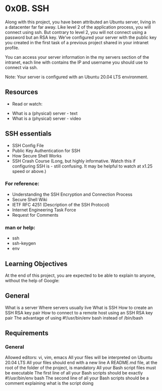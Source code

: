# 0x0B. SSH
Along with this project, you have been attributed an Ubuntu server, living in a datacenter far far away. Like level 2 of the application process, you will connect using ssh. But contrary to level 2, you will not connect using a password but an RSA key. We’ve configured your server with the public key you created in the first task of a previous project shared in your intranet profile.

You can access your server information in the my servers section of the intranet, each line with contains the IP and username you should use to connect via ssh.

Note: Your server is configured with an Ubuntu 20.04 LTS environment.

## Resources
* Read or watch:
- What is a (physical) server - text
- What is a (physical) server - video

## SSH essentials
- SSH Config File
- Public Key Authentication for SSH
- How Secure Shell Works
- SSH Crash Course (Long, but highly informative. Watch this if configuring SSH is - still confusing. It may be helpful to watch at x1.25 speed or above.)

### For reference:
* Understanding the SSH Encryption and Connection Process
* Secure Shell Wiki
* IETF RFC 4251 (Description of the SSH Protocol)
* Internet Engineering Task Force
* Request for Comments

### man or help:
* ssh
* ssh-keygen
* env

## Learning Objectives
At the end of this project, you are expected to be able to explain to anyone, without the help of Google:

## General
What is a server
Where servers usually live
What is SSH
How to create an SSH RSA key pair
How to connect to a remote host using an SSH RSA key pair
The advantage of using #!/usr/bin/env bash instead of /bin/bash
## Requirements
### General
Allowed editors: vi, vim, emacs
All your files will be interpreted on Ubuntu 20.04 LTS
All your files should end with a new line
A README.md file, at the root of the folder of the project, is mandatory
All your Bash script files must be executable
The first line of all your Bash scripts should be exactly #!/usr/bin/env bash
The second line of all your Bash scripts should be a comment explaining what is the script doing
